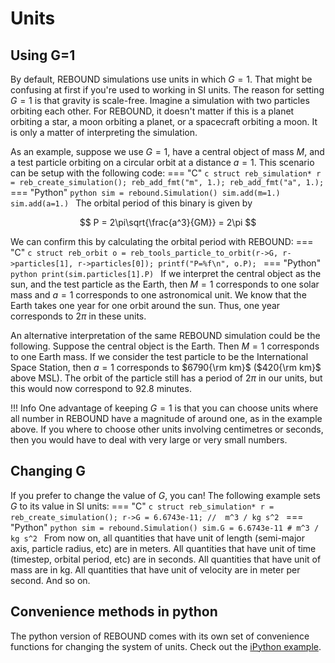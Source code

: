 # Units
## Using G=1
By default, REBOUND simulations use units in which $G=1$.
That might be confusing at first if you're used to working in SI units.
The reason for setting $G=1$ is that gravity is scale-free.
Imagine a simulation with two particles orbiting each other.
For REBOUND, it doesn't matter if this is a planet orbiting a star, a moon orbiting a planet, or a spacecraft orbiting a moon.
It is only a matter of interpreting the simulation. 

As an example, suppose we use $G=1$, have a central object of mass $M$, and a test particle orbiting on a circular orbit at a distance $a=1$. 
This scenario can be setup with the following code:
=== "C"
    ```c
    struct reb_simulation* r = reb_create_simulation();
    reb_add_fmt("m", 1.);
    reb_add_fmt("a", 1.);
    ```
=== "Python"
    ```python
    sim = rebound.Simulation()
    sim.add(m=1.)
    sim.add(a=1.)
    ```
The orbital period of this binary is given by 

$$
P = 2\pi\sqrt{\frac{a^3}{GM}} = 2\pi
$$

We can confirm this by calculating the orbital period with REBOUND:
=== "C"
    ```c
    struct reb_orbit o = reb_tools_particle_to_orbit(r->G, r->particles[1], r->particles[0]);
    printf("P=%f\n", o.P);
    ```
=== "Python"
    ```python
    print(sim.particles[1].P)
    ```
If we interpret the central object as the sun, and the test particle as the Earth, then $M=1$ corresponds to one solar mass and $a=1$ corresponds to one astronomical unit. 
We know that the Earth takes one year for one orbit around the sun. 
Thus, one year corresponds to $2\pi$ in these units.

An alternative interpretation of the same REBOUND simulation could be the following. 
Suppose the central object is the Earth. 
Then $M=1$ corresponds to one Earth mass.
If we consider the test particle to be the International Space Station, then $a=1$ corresponds to $6790{\rm km}$ ($420{\rm km}$ above MSL).
The orbit of the particle still has a period of $2\pi$ in our units, but this would now correspond to 92.8 minutes.

!!! Info
    One advantage of keeping $G=1$ is that you can choose units where all number in REBOUND have a magnitude of around one, as in the example above. 
    If you where to choose other units involving centimetres or seconds, then you would have to deal with very large or very small numbers.

## Changing G
If you prefer to change the value of $G$, you can!
The following example sets $G$ to its value in SI units:
=== "C"
    ```c
    struct reb_simulation* r = reb_create_simulation();
    r->G = 6.6743e-11; //  m^3 / kg s^2
    ```
=== "Python"
    ```python
    sim = rebound.Simulation()
    sim.G = 6.6743e-11 # m^3 / kg s^2
    ```
From now on, all quantities that have unit of length (semi-major axis, particle radius, etc) are in meters.
All quantities that have unit of time (timestep, orbital period, etc) are in seconds. 
All quantities that have unit of mass are in kg.
All quantities that have unit of velocity are in meter per second.
And so on.

## Convenience methods in python
The python version of REBOUND comes with its own set of convenience functions for changing the system of units.
Check out the [iPython example](ipython_examples/Units.ipynb).

